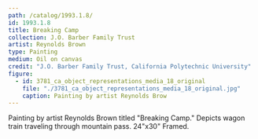```yaml
---
path: /catalog/1993.1.8/
id: 1993.1.8
title: Breaking Camp
collection: J.O. Barber Family Trust
artist: Reynolds Brown
type: Painting
medium: Oil on canvas
credit: "J.O. Barber Family Trust, California Polytechnic University"
figure:
  - id: 3781_ca_object_representations_media_18_original
    file: "./3781_ca_object_representations_media_18_original.jpg"
    caption: Painting by artist Reynolds Brow
---
```

Painting by artist Reynolds Brown titled "Breaking Camp." Depicts wagon train traveling through mountain pass. 
24"x30"
Framed.
